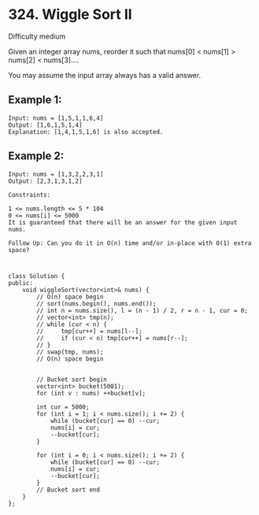 # 324. Wiggle Sort II
Difficulty medium

Given an integer array nums, reorder it such that nums[0] < nums[1] > nums[2] < nums[3]....

You may assume the input array always has a valid answer.


## Example 1:
```
Input: nums = [1,5,1,1,6,4]
Output: [1,6,1,5,1,4]
Explanation: [1,4,1,5,1,6] is also accepted.
```


## Example 2:
```
Input: nums = [1,3,2,2,3,1]
Output: [2,3,1,3,1,2]
```


```
Constraints:

1 <= nums.length <= 5 * 104
0 <= nums[i] <= 5000
It is guaranteed that there will be an answer for the given input nums.
```
 

```
Follow Up: Can you do it in O(n) time and/or in-place with O(1) extra space?
```


#
```
class Solution {
public:
    void wiggleSort(vector<int>& nums) {
        // O(n) space begin
        // sort(nums.begin(), nums.end());
        // int n = nums.size(), l = (n - 1) / 2, r = n - 1, cur = 0;
        // vector<int> tmp(n);
        // while (cur < n) {
        //     tmp[cur++] = nums[l--];
        //     if (cur < n) tmp[cur++] = nums[r--];
        // }
        // swap(tmp, nums);
        // O(n) space begin


        // Bucket sort begin
        vector<int> bucket(5001);
        for (int v : nums) ++bucket[v];

        int cur = 5000;
        for (int i = 1; i < nums.size(); i += 2) {
            while (bucket[cur] == 0) --cur;
            nums[i] = cur;
            --bucket[cur];
        }

        for (int i = 0; i < nums.size(); i += 2) {
            while (bucket[cur] == 0) --cur;
            nums[i] = cur;
            --bucket[cur];
        }
        // Bucket sort end
    }
};
```